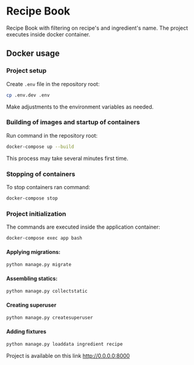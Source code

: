 # Recipe Book

Recipe Book with filtering on recipe's and ingredient's name.
The project executes inside docker container.

## Docker usage

### Project setup

Create `.env` file in the repository root:

```bash
cp .env.dev .env
```

Make adjustments to the environment variables as needed.

### Building of images and startup of containers

Run command in the repository root:

```bash
docker-compose up --build
```
This process may take several minutes first time.

### Stopping of containers

To stop containers ran command:

```bash
docker-compose stop
```

### Project initialization

The commands are executed inside the application container:

```bash
docker-compose exec app bash
```

#### Applying migrations:

```bash
python manage.py migrate
```

#### Assembling statics:

```bash
python manage.py collectstatic
```

#### Creating superuser

```bash
python manage.py createsuperuser
```

#### Adding fixtures

```bash
python manage.py loaddata ingredient recipe
```

Project is available on this link http://0.0.0.0:8000
